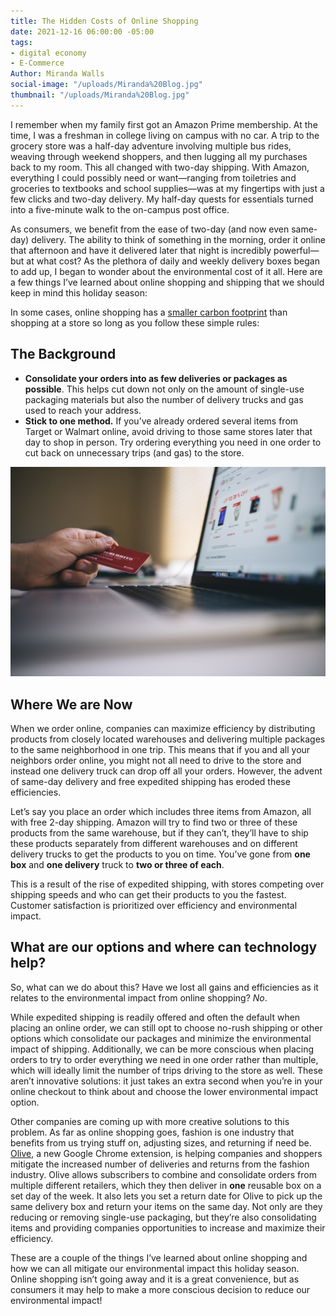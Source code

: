 ```yaml
---
title: The Hidden Costs of Online Shopping
date: 2021-12-16 06:00:00 -05:00
tags:
- digital economy
- E-Commerce
Author: Miranda Walls
social-image: "/uploads/Miranda%20Blog.jpg"
thumbnail: "/uploads/Miranda%20Blog.jpg"
---
```


I remember when my family first got an Amazon Prime membership. At the time, I was a freshman in college living on campus with no car. A trip to the grocery store was a half-day adventure involving multiple bus rides, weaving through weekend shoppers, and then lugging all my purchases back to my room. This all changed with two-day shipping. With Amazon, everything I could possibly need or want—ranging from toiletries and groceries to textbooks and school supplies—was at my fingertips with just a few clicks and two-day delivery. My half-day quests for essentials turned into a five-minute walk to the on-campus post office.

<!--more-->

As consumers, we benefit from the ease of two-day (and now even same-day) delivery. The ability to think of something in the morning, order it online that afternoon and have it delivered later that night is incredibly powerful—but at what cost? As the plethora of daily and weekly delivery boxes began to add up, I began to wonder about the environmental cost of it all. Here are a few things I’ve learned about online shopping and shipping that we should keep in mind this holiday season:

In some cases, online shopping has a [smaller carbon footprint](https://www.vox.com/2017/11/17/16670080/environmental-cost-free-two-day-shipping) than shopping at a store so long as you follow these simple rules:

## The Background

* **Consolidate your orders into as few deliveries or packages as possible**. This helps cut down not only on the amount of single-use packaging materials but also the number of delivery trucks and gas used to reach your address.
* **Stick to one method.** If you’ve already ordered several items from Target or Walmart online, avoid driving to those same stores later that day to shop in person. Try ordering everything you need in one order to cut back on unnecessary trips (and gas) to the store.

![Miranda Blog.jpg](/uploads/Miranda%20Blog.jpg)

## Where We are Now

When we order online, companies can maximize efficiency by distributing products from closely located warehouses and delivering multiple packages to the same neighborhood in one trip. This means that if you and all your neighbors order online, you might not all need to drive to the store and instead one delivery truck can drop off all your orders. However, the advent of same-day delivery and free expedited shipping has eroded these efficiencies.

Let’s say you place an order which includes three items from Amazon, all with free 2-day shipping. Amazon will try to find two or three of these products from the same warehouse, but if they can’t, they’ll have to ship these products separately from different warehouses and on different delivery trucks to get the products to you on time. You’ve gone from **one box** and **one delivery** truck to **two or three of each**.

This is a result of the rise of expedited shipping, with stores competing over shipping speeds and who can get their products to you the fastest. Customer satisfaction is prioritized over efficiency and environmental impact.

## What are our options and where can technology help?

So, what can we do about this? Have we lost all gains and efficiencies as it relates to the environmental impact from online shopping? *No*.

While expedited shipping is readily offered and often the default when placing an online order, we can still opt to choose no-rush shipping or other options which consolidate our packages and minimize the environmental impact of shipping. Additionally, we can be more conscious when placing orders to try to order everything we need in one order rather than multiple, which will ideally limit the number of trips driving to the store as well. These aren’t innovative solutions: it just takes an extra second when you’re in your online checkout to think about and choose the lower environmental impact option.

Other companies are coming up with more creative solutions to this problem. As far as online shopping goes, fashion is one industry that benefits from us trying stuff on, adjusting sizes, and returning if need be. [Olive](https://www.fastcompany.com/90605991/two-day-shipping-is-terrible-for-the-environment-this-startup-wants-to-make-it-a-thing-of-the-past), a new Google Chrome extension, is helping companies and shoppers mitigate the increased number of deliveries and returns from the fashion industry. Olive allows subscribers to combine and consolidate orders from multiple different retailers, which they then deliver in **one** reusable box on a set day of the week. It also lets you set a return date for Olive to pick up the same delivery box and return your items on the same day. Not only are they reducing or removing single-use packaging, but they’re also consolidating items and providing companies opportunities to increase and maximize their efficiency.

These are a couple of the things I’ve learned about online shopping and how we can all mitigate our environmental impact this holiday season. Online shopping isn’t going away and it is a great convenience, but as consumers it may help to make a more conscious decision to reduce our environmental impact!
